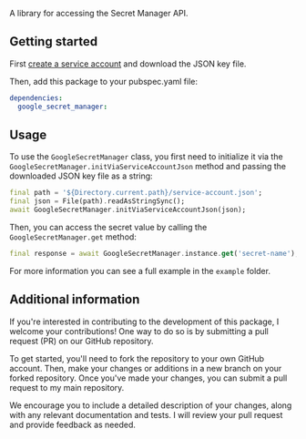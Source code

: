 A library for accessing the Secret Manager API.

## Getting started

First [create a service account](https://developers.google.com/workspace/guides/create-credentials#create_a_service_account) and download the JSON key file.

Then, add this package to your pubspec.yaml file:
```yaml
dependencies:
  google_secret_manager:
```

## Usage

To use the `GoogleSecretManager` class, you first need to initialize it via the `GoogleSecretManager.initViaServiceAccountJson` method and passing the downloaded JSON key file as a string:
```dart
final path = '${Directory.current.path}/service-account.json';
final json = File(path).readAsStringSync();
await GoogleSecretManager.initViaServiceAccountJson(json);
```

Then, you can access the secret value by calling the `GoogleSecretManager.get` method:
```dart
final response = await GoogleSecretManager.instance.get('secret-name');
```

For more information you can see a full example in the `example` folder.

## Additional information

If you're interested in contributing to the development of this package, I welcome your contributions! One way to do so is by submitting a pull request (PR) on our GitHub repository.

To get started, you'll need to fork the repository to your own GitHub account. Then, make your changes or additions in a new branch on your forked repository. Once you've made your changes, you can submit a pull request to my main repository.

We encourage you to include a detailed description of your changes, along with any relevant documentation and tests. I will review your pull request and provide feedback as needed.
